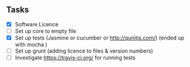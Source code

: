 Tasks
------
 - [x] Software Licence
 - [ ] Set up core to empty file
 - [x] Set up tests (Jasmine or cucumber or http://qunitjs.com/) (ended up with mocha )
 - [ ] Set up grunt (adding licence to files & version numbers)
 - [ ] Investigate https://travis-ci.org/ for running tests
